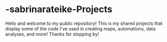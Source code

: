 # -sabrinarateike-Projects
Hello and welcome to my public repository! This is my shared projects that display some of the code I've used in creating maps, automations, data analyses, and more! 
Thanks for stopping by!
